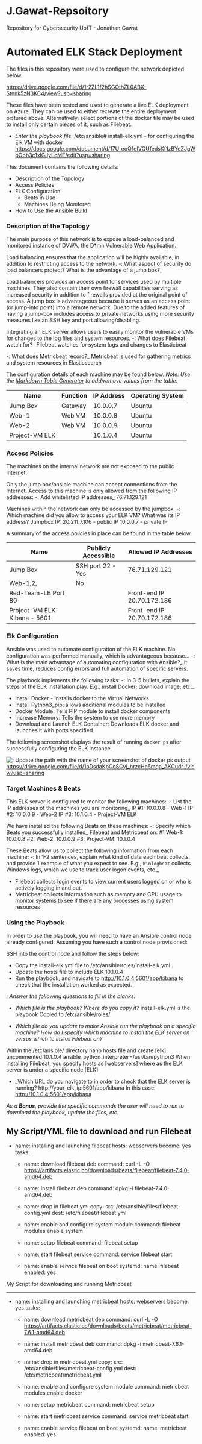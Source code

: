 # J.Gawat-Repsoitory
Repository for Cybersecurity UofT - Jonathan Gawat
# Automated ELK Stack Deployment

The files in this repository were used to configure the network depicted below.

https://drive.google.com/file/d/1r2ZL1f2hSGOthZL0ABX-Stnnk5zN3KC4/view?usp=sharing

These files have been tested and used to generate a live ELK deployment on Azure. They can be used to either recreate the entire deployment pictured above. Alternatively, select portions of the docker file may be used to install only certain pieces of it, such as Filebeat.

  - _Enter the playbook file._
/etc/ansible# install-elk.yml - for configuring the Elk VM with docker
https://docs.google.com/document/d/17U_eoQ1oIVQUfedsKf1zBYeZJgWbObb3c1xlGJyLcME/edit?usp=sharing


This document contains the following details:
- Description of the Topology
- Access Policies
- ELK Configuration
  - Beats in Use
  - Machines Being Monitored
- How to Use the Ansible Build


### Description of the Topology

The main purpose of this network is to expose a load-balanced and monitored instance of DVWA, the D*mn Vulnerable Web Application.

Load balancing ensures that the application will be highly available, in addition to restricting access to the network.
-: What aspect of security do load balancers protect? What is the advantage of a jump box?_

Load balancers provides an access point for services used by multiple machines. They also contain their own firewall capabilities serving as increased security in addition to firewalls provided at the original point of access.
A jump box is advantageous because it serves as an access point (or jump-into point) into a remote network. Due to the added features of having a jump-box includes access to private networks using more security measures like an SSH key and port allowing/disabling.

Integrating an ELK server allows users to easily monitor the vulnerable VMs for changes to the log files and system resources.
-: What does Filebeat watch for?_
Filebeat watches for system logs and changes to Elasticbeat 

-: What does Metricbeat record?_
Metricbeat is used for gathering metrics and system resources in Elasticsearch


The configuration details of each machine may be found below.
_Note: Use the [Markdown Table Generator](http://www.tablesgenerator.com/markdown_tables) to add/remove values from the table_.

| Name     | Function | IP Address | Operating System |
|----------|----------|------------|------------------|
| Jump Box | Gateway  | 10.0.0.7   | Ubuntu           |
| Web-1    | Web VM   | 10.0.0.8   | Ubuntu           |
| Web-2    | Web VM   | 10.0.0.9   | Ubuntu           |
| Project-VM ELK|     | 10.1.0.4   | Ubuntu           |                  

### Access Policies

The machines on the internal network are not exposed to the public Internet. 

Only the jump box/ansible machine can accept connections from the Internet. Access to this machine is only allowed from the following IP addresses:
-: Add whitelisted IP addresses_
76.71.129.121


Machines within the network can only be accessed by the jumpbox.
-: Which machine did you allow to access your ELK VM? What was its IP address?
Jumpbox IP: 
20.211.7.106 - public IP
10.0.0.7 - private IP

A summary of the access policies in place can be found in the table below.

| Name     | Publicly Accessible | Allowed IP Addresses |
|----------|---------------------|----------------------|
| Jump Box | SSH port 22 - Yes   | 76.71.129.121        |
| Web-1,2, | No                  |                      |
| Red-Team-LB Port 80|           | Front-end IP 20.70.172.186                     |
| Project-VM ELK Kibana - 5601|  | Front-end IP 20.70.172.186


### Elk Configuration

Ansible was used to automate configuration of the ELK machine. No configuration was performed manually, which is advantageous because...
-: What is the main advantage of automating configuration with Ansible?_
It saves time, reduces config errors and full automation of specific servers.

The playbook implements the following tasks:
-: In 3-5 bullets, explain the steps of the ELK installation play. E.g., install Docker; download image; etc._
- Install Docker - installs docker to the Virtual Networks
- Install Python3_pip: allows additional modules to be installed
- Docker Module: Tells PIP module to install docker components
- Increase Memory: Tells the system to use more memory 
- Download and Launch ELK Container: Downloads ELK docker and launches it with ports specified 

The following screenshot displays the result of running `docker ps` after successfully configuring the ELK instance.

![: Update the path with the name of your screenshot of docker ps output](Images/docker_ps_output.png)
https://drive.google.com/file/d/1oDsdaKpCoSCyj_hrzcHe5mqa_AKCudr-/view?usp=sharing


### Target Machines & Beats
This ELK server is configured to monitor the following machines:
-: List the IP addresses of the machines you are monitoring_
IP #1: 10.0.0.8 - Web-1
IP #2: 10.0.0.9 - Web-2
IP #3: 10.1.0.4 - Project-VM ELK


We have installed the following Beats on these machines:
-: Specify which Beats you successfully installed_
Filebeat and Metricbeat on:
#1 Web-1: 10.0.0.8
#2: Web-2: 10.0.0.9
#3: Project-VM: 10.1.0.4

These Beats allow us to collect the following information from each machine:
-: In 1-2 sentences, explain what kind of data each beat collects, and provide 1 example of what you expect to see. E.g., `Winlogbeat` collects Windows logs, which we use to track user logon events, etc._

- Filebeat collects login events to view current users logged on or who is actively logging in and out.
- Metricbeat collects information such as memory and CPU usage to monitor systems to see if there are any processes using system resources 


### Using the Playbook
In order to use the playbook, you will need to have an Ansible control node already configured. Assuming you have such a control node provisioned: 

SSH into the control node and follow the steps below:
- Copy the install-elk.yml file to /etc/ansible/roles/install-elk.yml .
- Update the hosts file to include ELK 10.1.0.4 
- Run the playbook, and navigate to http://10.1.0.4:5601/app/kibana to check that the installation worked as expected.

_: Answer the following questions to fill in the blanks:_
- _Which file is the playbook? Where do you copy it?_
install-elk.yml is the playbook 
Copied to /etc/ansible/roles/

- _Which file do you update to make Ansible run the playbook on a specific machine? How do I specify which machine to install the ELK server on versus which to install Filebeat on?_

Within the /etc/ansible/ directory nano hosts file and create [elk] uncommented 10.1.0.4 ansible_python_interpreter=/usr/bin/python3
When installing Filebeat, you specify hosts as [webservers] where as the ELK server is under a specific node [ELK] 

- _Which URL do you navigate to in order to check that the ELK server is running?
http://your_elk_ip:5601/app/kibana
In this case: http://10.1.0.4:5601/app/kibana

_As a **Bonus**, provide the specific commands the user will need to run to download the playbook, update the files, etc._

My Script/YML file to download and run Filebeat
---
- name: installing and launching filebeat
  hosts: webservers
  become: yes
  tasks:

  - name: download filebeat deb
    command: curl -L -O https://artifacts.elastic.co/downloads/beats/filebeat/filebeat-7.4.0-amd64.deb

  - name: install filebeat deb
    command: dpkg -i filebeat-7.4.0-amd64.deb

  - name: drop in filebeat.yml
    copy:
      src: /etc/ansible/files/filebeat-config.yml
      dest: /etc/filebeat/filebeat.yml

  - name: enable and configure system module
    command: filebeat modules enable system

  - name: setup filebeat
    command: filebeat setup

  - name: start filebeat service
    command: service filebeat start

  - name: enable service filebeat on boot
    systemd:
      name: filebeat
      enabled: yes

My Script for downloading and running Metricbeat

---
- name: installing and launching metricbeat
  hosts: webservers
  become: yes
  tasks:

  - name: download metricbeat deb
    command: curl -L -O https://artifacts.elastic.co/downloads/beats/metricbeat/metricbeat-7.6.1-amd64.deb

  - name: install metricbeat deb
    command: dpkg -i metricbeat-7.6.1-amd64.deb

  - name: drop in metricbeat.yml
    copy:
      src: /etc/ansible/files/metricbeat-config.yml
      dest: /etc/metricbeat/metricbeat.yml

  - name: enable and configure system module
    command: metricbeat modules enable docker

  - name: setup metricbeat
    command: metricbeat setup

  - name: start metricbeat service
    command: service metricbeat start

  - name: enable service filebeat on boot
    systemd:
      name: metricbeat
      enabled: yes

